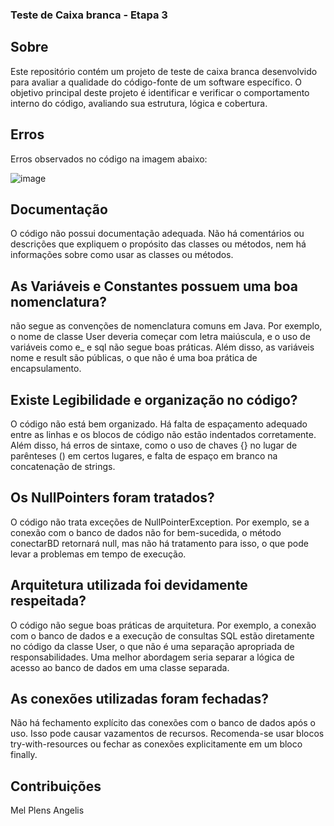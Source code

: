 ### Teste de Caixa branca - Etapa 3


## Sobre
Este repositório contém um projeto de teste de caixa branca desenvolvido para avaliar a qualidade do código-fonte de um software específico. O objetivo principal deste projeto é identificar e verificar o comportamento interno do código, avaliando sua estrutura, lógica e cobertura.

## Erros
Erros observados no código na imagem abaixo:

![image](https://github.com/MelPLens/Teste-de-Caixa-branca/assets/99374140/5fb69da6-de5d-4331-9211-dc753f50acc5)

## Documentação
O código não possui documentação adequada. Não há comentários ou descrições que expliquem o propósito das classes ou métodos, nem há informações sobre como usar as classes ou métodos.


## As Variáveis e Constantes possuem uma boa nomenclatura? 
não segue as convenções de nomenclatura comuns em Java. Por exemplo, o nome de classe User deveria começar com letra maiúscula, e o uso de variáveis como e_ e sql não segue boas práticas. Além disso, as variáveis nome e result são públicas, o que não é uma boa prática de encapsulamento.


## Existe Legibilidade e organização no código? 
O código não está bem organizado. Há falta de espaçamento adequado entre as linhas e os blocos de código não estão indentados corretamente. Além disso, há erros de sintaxe, como o uso de chaves {} no lugar de parênteses () em certos lugares, e falta de espaço em branco na concatenação de strings.


##  Os NullPointers foram tratados?
O código não trata exceções de NullPointerException. Por exemplo, se a conexão com o banco de dados não for bem-sucedida, o método conectarBD retornará null, mas não há tratamento para isso, o que pode levar a problemas em tempo de execução.


##  Arquitetura utilizada foi devidamente respeitada?
O código não segue boas práticas de arquitetura. Por exemplo, a conexão com o banco de dados e a execução de consultas SQL estão diretamente no código da classe User, o que não é uma separação apropriada de responsabilidades. Uma melhor abordagem seria separar a lógica de acesso ao banco de dados em uma classe separada.


##  As conexões utilizadas foram fechadas?
Não há fechamento explícito das conexões com o banco de dados após o uso. Isso pode causar vazamentos de recursos. Recomenda-se usar blocos try-with-resources ou fechar as conexões explicitamente em um bloco finally.


## Contribuições
Mel Plens Angelis

